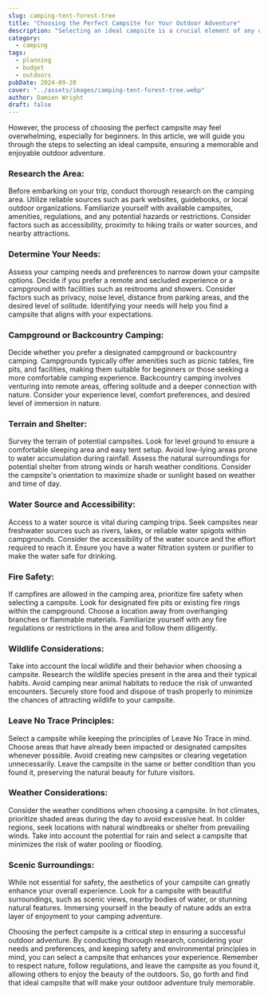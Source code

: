 ```yaml
---
slug: camping-tent-forest-tree
title: "Choosing the Perfect Campsite for Your Outdoor Adventure"
description: "Selecting an ideal campsite is a crucial element of any outdoor adventure. It can greatly impact your camping experience, providing comfort, convenience, and a connection with nature."
category:
  - camping
tags:
  - planning
  - budget
  - outdoors
pubDate: 2024-09-20
cover: "../assets/images/camping-tent-forest-tree.webp"
author: Damien Wright
draft: false
---
```


However, the process of choosing the perfect campsite may feel overwhelming, especially for beginners. In this article, we will guide you through the steps to selecting an ideal campsite, ensuring a memorable and enjoyable outdoor adventure.

### Research the Area:
Before embarking on your trip, conduct thorough research on the camping area. Utilize reliable sources such as park websites, guidebooks, or local outdoor organizations. Familiarize yourself with available campsites, amenities, regulations, and any potential hazards or restrictions. Consider factors such as accessibility, proximity to hiking trails or water sources, and nearby attractions.

### Determine Your Needs:
Assess your camping needs and preferences to narrow down your campsite options. Decide if you prefer a remote and secluded experience or a campground with facilities such as restrooms and showers. Consider factors such as privacy, noise level, distance from parking areas, and the desired level of solitude. Identifying your needs will help you find a campsite that aligns with your expectations.

### Campground or Backcountry Camping:
Decide whether you prefer a designated campground or backcountry camping. Campgrounds typically offer amenities such as picnic tables, fire pits, and facilities, making them suitable for beginners or those seeking a more comfortable camping experience. Backcountry camping involves venturing into remote areas, offering solitude and a deeper connection with nature. Consider your experience level, comfort preferences, and desired level of immersion in nature.

### Terrain and Shelter:
Survey the terrain of potential campsites. Look for level ground to ensure a comfortable sleeping area and easy tent setup. Avoid low-lying areas prone to water accumulation during rainfall. Assess the natural surroundings for potential shelter from strong winds or harsh weather conditions. Consider the campsite's orientation to maximize shade or sunlight based on weather and time of day.

### Water Source and Accessibility:
Access to a water source is vital during camping trips. Seek campsites near freshwater sources such as rivers, lakes, or reliable water spigots within campgrounds. Consider the accessibility of the water source and the effort required to reach it. Ensure you have a water filtration system or purifier to make the water safe for drinking.

### Fire Safety:
If campfires are allowed in the camping area, prioritize fire safety when selecting a campsite. Look for designated fire pits or existing fire rings within the campground. Choose a location away from overhanging branches or flammable materials. Familiarize yourself with any fire regulations or restrictions in the area and follow them diligently.

### Wildlife Considerations:
Take into account the local wildlife and their behavior when choosing a campsite. Research the wildlife species present in the area and their typical habits. Avoid camping near animal habitats to reduce the risk of unwanted encounters. Securely store food and dispose of trash properly to minimize the chances of attracting wildlife to your campsite.

### Leave No Trace Principles:
Select a campsite while keeping the principles of Leave No Trace in mind. Choose areas that have already been impacted or designated campsites whenever possible. Avoid creating new campsites or clearing vegetation unnecessarily. Leave the campsite in the same or better condition than you found it, preserving the natural beauty for future visitors.

### Weather Considerations:
Consider the weather conditions when choosing a campsite. In hot climates, prioritize shaded areas during the day to avoid excessive heat. In colder regions, seek locations with natural windbreaks or shelter from prevailing winds. Take into account the potential for rain and select a campsite that minimizes the risk of water pooling or flooding.

### Scenic Surroundings:
While not essential for safety, the aesthetics of your campsite can greatly enhance your overall experience. Look for a campsite with beautiful surroundings, such as scenic views, nearby bodies of water, or stunning natural features. Immersing yourself in the beauty of nature adds an extra layer of enjoyment to your camping adventure.

Choosing the perfect campsite is a critical step in ensuring a successful outdoor adventure. By conducting thorough research, considering your needs and preferences, and keeping safety and environmental principles in mind, you can select a campsite that enhances your experience. Remember to respect nature, follow regulations, and leave the campsite as you found it, allowing others to enjoy the beauty of the outdoors. So, go forth and find that ideal campsite that will make your outdoor adventure truly memorable.